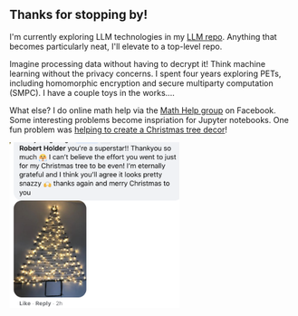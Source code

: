 ## Thanks for stopping by!

I'm currently exploring LLM technologies in my [LLM repo](LLM).  Anything that becomes particularly neat, I'll elevate to a top-level repo.

Imagine processing data without having to decrypt it! Think machine learning without the privacy concerns.  I spent four years exploring PETs, including homomorphic encryption and secure multiparty computation (SMPC).  I have a couple toys in the works....

What else?  I do online math help via the [Math Help group](https://www.facebook.com/groups/mathhelp) on Facebook.  Some interesting problems become inspriation for Jupyter notebooks.  One fun problem was [helping to create a Christmas tree decor](notebooks/xmas.ipynb)!

<img src="https://github.com/RobertHolderIII/mathhelp/blob/master/img/xmas.png" alt="xmas" width="300"/>

<!--
![xmas tree](https://github.com/RobertHolderIII/mathhelp/blob/master/img/xmas.png)



<!--
**RobertHolderIII/RobertHolderIII** is a ✨ _special_ ✨ repository because its `README.md` (this file) appears on your GitHub profile.

Here are some ideas to get you started:

- 🔭 I’m currently working on ...
- 🌱 I’m currently learning ...
- 👯 I’m looking to collaborate on ...
- 🤔 I’m looking for help with ...
- 💬 Ask me about ...
- 📫 How to reach me: ...
- 😄 Pronouns: ...
- ⚡ Fun fact: ...
-->
